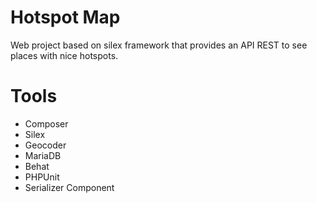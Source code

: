 Hotspot Map
==========

Web project based on silex framework that provides an API REST to see places with nice hotspots.

Tools
=========
- Composer
- Silex
- Geocoder
- MariaDB
- Behat
- PHPUnit
- Serializer Component
